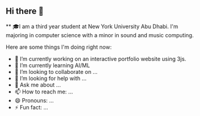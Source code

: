 ## Hi there 👋
** :mortar_board:I am a third year student at New York University Abu Dhabi. I'm majoring in computer science with a minor in sound and music computing.

Here are some things I'm doing right now:

- 🔭 I’m currently working on an interactive portfolio website using 3js.
- 🌱 I’m currently learning AI/ML 
- 👯 I’m looking to collaborate on ...
- 🤔 I’m looking for help with ...
- 💬 Ask me about ...
- 📫 How to reach me: ...
- 😄 Pronouns: ...
- ⚡ Fun fact: ...

